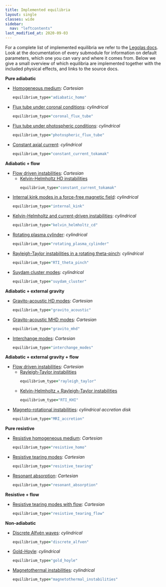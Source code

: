 ```yaml
---
title: Implemented equilibria
layout: single
classes: wide
sidebar:
  nav: "leftcontents"
last_modified_at: 2020-09-03
---
```


For a complete list of implemented equilibria we refer to the [Legolas docs](../../src-docs/ford/lists/modules.html).
Look at the documentation of every submodule for information on default parameters, which one you can vary and where
it comes from. Below we give a small overview of which equilibria are implemented together with the included 
physical effects, and links to the source docs.

**Pure adiabatic**
- [Homogeneous medium](../../src-docs/ford/module/smod_equil_adiabatic_homo.html): _Cartesian_
  ```fortran 
  equilibrium_type="adiabatic_homo"
  ```
- [Flux tube under coronal conditions](../../src-docs/ford/module/smod_equil_coronal_flux_tube.html): _cylindrical_
  ```fortran 
  equilibrium_type="coronal_flux_tube"
  ```
- [Flux tube under photospheric conditions](../../src-docs/ford/module/smod_equil_photospheric_flux_tube.html): _cylindrical_
  ```fortran 
  equilibrium_type="photospheric_flux_tube"
  ```
- [Constant axial current](../../src-docs/ford/module/smod_equil_constant_current.html): _cylindrical_
  ```fortran 
  equilibrium_type="constant_current_tokamak"
  ```

**Adiabatic + flow**
- [Flow driven instabilities](../../src-docs/ford/module/smod_equil_flow_driven_instabilities.html): _Cartesian_
    - [Kelvin-Helmholtz HD instabilities](../../src-docs/ford/module/smod_equil_KHI.html)
      ```fortran 
      equilibrium_type="constant_current_tokamak"
      ```
- [Internal kink modes in a force-free magnetic field](../../src-docs/ford/module/smod_equil_internal_kink_instability.html): _cylindrical_
  ```fortran 
  equilibrium_type="internal_kink"
  ```
- [Kelvin-Helmholtz and current-driven instabilities](../../src-docs/ford/module/smod_equil_kelvin_helmholtz_cd.html): _cylindrical_
  ```fortran 
  equilibrium_type="kelvin_helmholtz_cd"
  ```
- [Rotating plasma cylinder](../../src-docs/ford/module/smod_equil_rotating_plasma_cylinder.html): _cylindrical_
  ```fortran 
  equilibrium_type="rotating_plasma_cylinder"
  ```
- [Rayleigh-Taylor instabilities in a rotating theta-pinch](../../src-docs/ford/module/smod_equil_RTI_theta_pinch.html): _cylindrical_
  ```fortran 
  equilibrium_type="RTI_theta_pinch"
  ```
- [Suydam cluster modes](../../src-docs/ford/module/smod_equil_suydam_cluster.html): _cylindrical_
  ```fortran 
  equilibrium_type="suydam_cluster"
  ```
    
**Adiabatic + external gravity**
- [Gravito-acoustic HD modes](../../src-docs/ford/module/smod_equil_gravito_acoustic.html): _Cartesian_
  ```fortran 
  equilibrium_type="gravito_acoustic"
  ```
- [Gravito-acoustic MHD modes](../../src-docs/ford/module/smod_equil_gravito_mhd.html): _Cartesian_
  ```fortran 
  equilibrium_type="gravito_mhd"
  ```
- [Interchange modes](../../src-docs/ford/module/smod_equil_interchange_modes.html): _Cartesian_
  ```fortran 
  equilibrium_type="interchange_modes"
  ```

**Adiabatic + external gravity + flow**
- [Flow driven instabilities](../../src-docs/ford/module/smod_equil_flow_driven_instabilities.html): _Cartesian_
    - [Rayleigh-Taylor instabilities](../../src-docs/ford/module/smod_equil_RTI.html)
      ```fortran 
      equilibrium_type="rayleigh_taylor"
      ```
    - [Kelvin-Helmholtz + Rayleigh-Taylor instabilities](../../src-docs/ford/module/smod_equil_RTI_KHI.html)
      ```fortran 
      equilibrium_type="RTI_KHI"
      ```
- [Magneto-rotational instabilities](../../src-docs/ford/module/smod_equil_MRI.html): _cylindrical accretion disk_
  ```fortran 
  equilibrium_type="MRI_accretion"
  ```

**Pure resistive**
- [Resistive homogeneous medium](../../src-docs/ford/module/smod_equil_resistive_homo.html): _Cartesian_
  ```fortran 
  equilibrium_type="resistive_homo"
  ```
- [Resistive tearing modes](../../src-docs/ford/module/smod_equil_resistive_tearing.html): _Cartesian_
  ```fortran 
  equilibrium_type="resistive_tearing"
  ```
- [Resonant absorption](../../src-docs/ford/module/smod_equil_resonant_absorption.html): _Cartesian_
  ```fortran 
  equilibrium_type="resonant_absorption"
  ```

**Resistive + flow**
- [Resistive tearing modes with flow](../../src-docs/ford/module/smod_equil_resistive_tearing_flow.html): _Cartesian_
  ```fortran 
  equilibrium_type="resistive_tearing_flow"
  ```

**Non-adiabatic**
- [Discrete Alfvén waves](../../src-docs/ford/module/smod_equil_discrete_alfven.html): _cylindrical_
  ```fortran 
  equilibrium_type="discrete_alfven"
  ```
- [Gold-Hoyle](../../src-docs/ford/module/smod_equil_gold_hoyle.html): _cylindrical_
  ```fortran 
  equilibrium_type="gold_hoyle"
  ```
- [Magnetothermal instabilities](../../src-docs/ford/module/smod_equil_magnetothermal_instabilities.html):  _cylindrical_
  ```fortran 
  equilibrium_type="magnetothermal_instabilities"
  ```